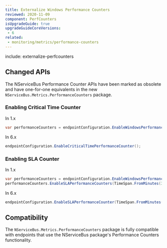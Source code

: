 ```yaml
---
title: Externalize Windows Performance Counters
reviewed: 2020-11-09
component: PerfCounters
isUpgradeGuide: true
upgradeGuideCoreVersions:
 - 6
related: 
 - monitoring/metrics/performance-counters
---
```


include: externalize-perfcounters

## Changed APIs

The NServiceBus Performance Counter APIs have been marked as obsolete and have one-for-one equivalents in the new `NServiceBus.Metrics.PerformanceCounters` package.

### Enabling Critical Time Counter

In 1.x 
```csharp
var performanceCounters = endpointConfiguration.EnableWindowsPerformanceCounters();
```

In 6.x 
```csharp
endpointConfiguration.EnableCriticalTimePerformanceCounter();
```

### Enabling SLA Counter

In 1.x
```csharp
var performanceCounters = endpointConfiguration.EnableWindowsPerformanceCounters();
performanceCounters.EnableSLAPerformanceCounters(TimeSpan.FromMinutes(3));
```

In 6.x 
```csharp 
endpointConfiguration.EnableSLAPerformanceCounter(TimeSpan.FromMinutes(3));
```

## Compatibility

The `NServiceBus.Metrics.PerformanceCounters` package is fully compatible with endpoints that use the NServiceBus package's Performance Counters functionality.
